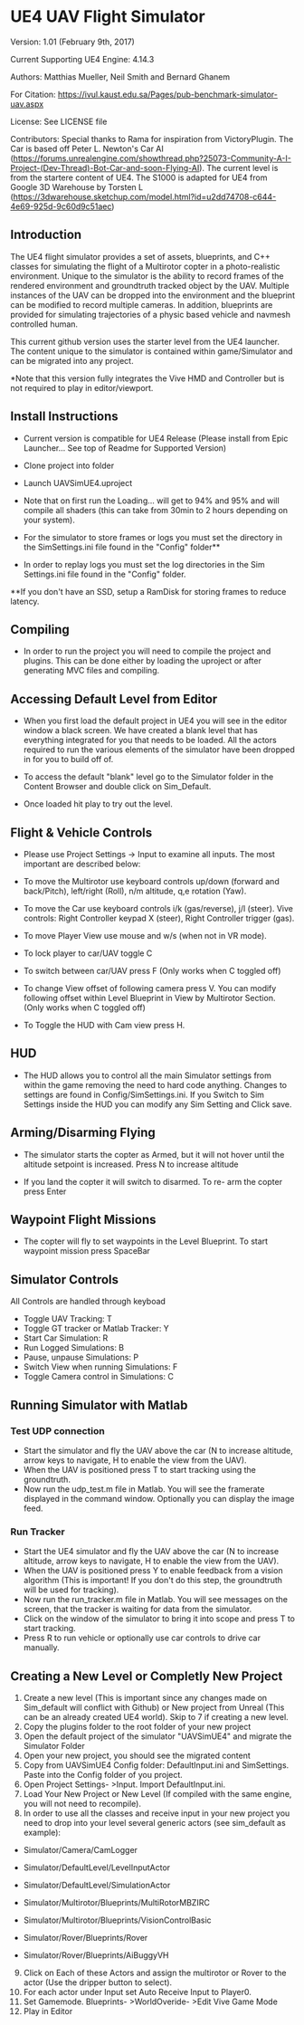 # UE4 UAV Flight Simulator

Version: 1.01 (February 9th, 2017)

Current Supporting UE4 Engine: 4.14.3

Authors: Matthias Mueller, Neil Smith and Bernard Ghanem

For Citation: https://ivul.kaust.edu.sa/Pages/pub-benchmark-simulator-uav.aspx

License: See LICENSE file

Contributors: Special thanks to Rama for inspiration from VictoryPlugin. The Car is based off Peter L. Newton's Car AI (https://forums.unrealengine.com/showthread.php?25073-Community-A-I-Project-(Dev-Thread)-Bot-Car-and-soon-Flying-AI). The current level is from the startere content of UE4. The S1000 is adapted for UE4 from Google 3D Warehouse by Torsten L (https://3dwarehouse.sketchup.com/model.html?id=u2dd74708-c644-4e69-925d-9c60d9c51aec)

## Introduction

The UE4 flight simulator provides a set of assets, blueprints, and C++ classes for simulating the flight of a Multirotor copter in a photo-realistic environment. Unique to the simulator is the ability to record frames of the rendered environment and groundtruth tracked object by the UAV. Multiple instances of the UAV can be dropped into the environment and the blueprint can be modified to record multiple cameras. In addition, blueprints are provided for simulating trajectories of a physic based vehicle and navmesh controlled human.

This current github version uses the starter level from the UE4 launcher. The content unique to the simulator is contained within game/Simulator and can be migrated into any project.

*Note that this version fully integrates the Vive HMD and Controller but is not required to play in editor/viewport.

## Install Instructions

- Current version is compatible for UE4 Release (Please install from Epic Launcher... See top of Readme for Supported Version)

- Clone project into folder

- Launch UAVSimUE4.uproject

- Note that on first run the Loading... will get to 94% and 95% and will compile all shaders (this can take from 30min to 2 hours depending on your system).

- For the simulator to store frames or logs you must set the directory in the SimSettings.ini file found in the "Config" folder**

- In order to replay logs you must set the log directories in the Sim Settings.ini file found in the "Config" folder. 

**If you don't have an SSD, setup a RamDisk for storing frames to reduce latency. 

## Compiling

- In order to run the project you will need to compile the project and plugins. This can be done either by loading the uproject or after generating MVC files and compiling.

## Accessing Default Level from Editor

- When you first load the default project in UE4 you will see in the editor window a black screen. We have created a blank level that has everything integrated for you that needs to be loaded. All the actors required to run the various elements of the simulator have been dropped in for you to build off of.

- To access the default "blank" level go to the Simulator folder in the Content Browser and double click on Sim_Default. 

- Once loaded hit play to try out the level.

## Flight & Vehicle Controls

- Please use Project Settings -> Input to examine all inputs. The most important are described below:

- To move the Multirotor use keyboard controls up/down (forward and back/Pitch), left/right (Roll), n/m altitude, q,e rotation (Yaw).
  
- To move the Car use keyboard controls i/k (gas/reverse), j/l (steer). Vive controls: Right Controller keypad X (steer), Right Controller trigger (gas).

- To move Player View use mouse and w/s (when not in VR mode).

- To lock player to car/UAV toggle C

- To switch between car/UAV press F (Only works when C toggled off)

- To change View offset of following camera press V. You can modify following offset within Level Blueprint in View by Multirotor Section. (Only works when C toggled off)

- To Toggle the HUD with Cam view press H.

## HUD

- The HUD allows you to control all the main Simulator settings from within the game removing the need to hard code anything. Changes to settings are found in Config/SimSettings.ini. If you Switch to Sim Settings inside the HUD you can modify any Sim Setting and Click save.

## Arming/Disarming Flying

- The simulator starts the copter as Armed, but it will not hover until the altitude setpoint is increased. Press N to increase altitude

- If you land the copter it will switch to disarmed. To re- arm the copter press Enter

## Waypoint Flight Missions

- The copter will fly to set waypoints in the Level Blueprint. To start waypoint mission press SpaceBar

## Simulator Controls

All Controls are handled through keyboad
- Toggle UAV Tracking: T
- Toggle GT tracker or Matlab Tracker: Y
- Start Car Simulation: R
- Run Logged Simulations: B
- Pause, unpause Simulations: P
- Switch View when running Simulations: F
- Toggle Camera control in Simulations: C

## Running Simulator with Matlab

### Test UDP connection
- Start the simulator and fly the UAV above the car (N to increase altitude, arrow keys to navigate, H to enable the view from the UAV).
- When the UAV is positioned press T to start tracking using the groundtruth.
- Now run the udp_test.m file in Matlab. You will see the framerate displayed in the command window. Optionally you can display the image feed. 

### Run Tracker
- Start the UE4 simulator and fly the UAV above the car (N to increase altitude, arrow keys to navigate, H to enable the view from the UAV).
- When the UAV is positioned press Y to enable feedback from a vision algorithm (This is important! If you don't do this step, the groundtruth will be used for tracking).
- Now run the run_tracker.m file in Matlab. You will see messages on the screen, that the tracker is waiting for data from the simulator. 
- Click on the window of the simulator to bring it into scope and press T to start tracking. 
- Press R to run vehicle or optionally use car controls to drive car manually.


## Creating a New Level or Completly New Project

1. Create a new level (This is important since any changes made on Sim_default will conflict with Github) or New project from Unreal (This can be an already created UE4 world). Skip to 7 if creating a new level.
2. Copy the plugins folder to the root folder of your new project
3. Open the default project of the simulator "UAVSimUE4" and migrate the Simulator Folder
4. Open your new project, you should see the migrated content
5. Copy from UAVSimUE4 Config folder: DefaultInput.ini and SimSettings. Paste into the Config folder of you project.
6. Open Project Settings- >Input. Import DefaultInput.ini.
7. Load Your New Project or New Level (If compiled with the same engine, you will not need to recompile). 
8. In order to use all the classes and receive input in your new project you need to drop into your level several generic actors (see sim_default as example):

- Simulator/Camera/CamLogger

- Simulator/DefaultLevel/LevelInputActor

- Simulator/DefaultLevel/SimulationActor

- Simulator/Multirotor/Blueprints/MultiRotorMBZIRC

- Simulator/Multirotor/Blueprints/VisionControlBasic

- Simulator/Rover/Blueprints/Rover

- Simulator/Rover/Blueprints/AiBuggyVH

9. Click on Each of these Actors and assign the multirotor or Rover to the actor (Use the dripper button to select).
10. For each actor under Input set Auto Receive Input to Player0. 
11. Set Gamemode. Blueprints- >WorldOveride- >Edit Vive Game Mode
12. Play in Editor
